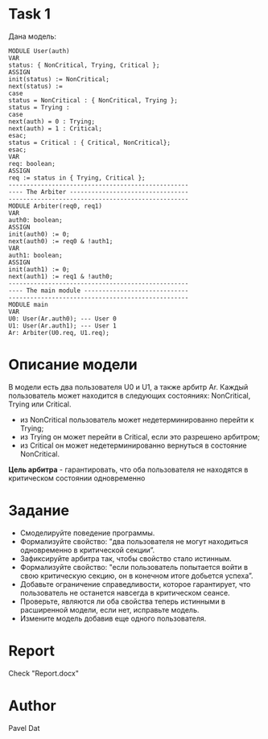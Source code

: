 # Task 1
Дана модель:
```
MODULE User(auth)
VAR
status: { NonCritical, Trying, Critical };
ASSIGN
init(status) := NonCritical;
next(status) :=
case
status = NonCritical : { NonCritical, Trying };
status = Trying :
case
next(auth) = 0 : Trying;
next(auth) = 1 : Critical;
esac;
status = Critical : { Critical, NonCritical};
esac;
VAR
req: boolean;
ASSIGN
req := status in { Trying, Critical };
--------------------------------------------------
---- The Arbiter ---------------------------------
--------------------------------------------------
MODULE Arbiter(req0, req1)
VAR
auth0: boolean;
ASSIGN
init(auth0) := 0;
next(auth0) := req0 & !auth1;
VAR
auth1: boolean;
ASSIGN
init(auth1) := 0;
next(auth1) := req1 & !auth0;
--------------------------------------------------
---- The main module -----------------------------
--------------------------------------------------
MODULE main
VAR
U0: User(Ar.auth0); --- User 0
U1: User(Ar.auth1); --- User 1
Ar: Arbiter(U0.req, U1.req); 
```
# Описание модели
В модели есть два пользователя U0 и U1, а также арбитр Ar. Каждый
пользователь может находится в следующих состояниях: NonCritical, Trying
или Critical.
* из NonCritical пользователь может недетерминированно
перейти к Trying;
* из Trying он может перейти в Critical, если это разрешено
арбитром;
* из Critical он может недетерминированно вернуться в
состояние NonCritical.


**Цель арбитра** - гарантировать, что оба пользователя не находятся в
критическом состоянии одновременно 

# Задание
* Смоделируйте поведение программы.
* Формализуйте свойство: "два пользователя не могут находиться
одновременно в критической секции”.
* Зафиксируйте арбитра так, чтобы свойство стало истинным.
* Формализуйте свойство: "если пользователь попытается войти в свою
критическую секцию, он в конечном итоге добьется успеха”.
* Добавьте ограничение справедливости, которое гарантирует, что
пользователь не останется навсегда в критическом сеансе.
* Проверьте, являются ли оба свойства теперь истинными в
расширенной модели, если нет, исправьте модель.
* Измените модель добавив еще одного пользователя.
# Report
Check "Report.docx"
# Author
Pavel Dat